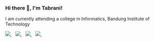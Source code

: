 ### Hi there 👋, I'm Tabrani!
I am currently attending a college in Informatics, Bandung Institute of Technology

<!-- <a href="https://gitlab.com/mgstabrani">
    <img src="https://img.shields.io/badge/GitLab-330F63?style=for-the-badge&logo=gitlab&logoColor=white" />
</a>&nbsp;&nbsp; -->
<a href="https://www.linkedin.com/in/mgs-tabrani/">
    <img src="https://img.shields.io/badge/linkedin-%230077B5.svg?&style=for-the-badge&logo=linkedin&logoColor=white" />
</a>&nbsp;&nbsp;
<a href="https://instagram.com/mgs_tabrani">
    <img src="https://img.shields.io/badge/instagram-%23E4405F.svg?&style=for-the-badge&logo=instagram&logoColor=white" />        
</a>&nbsp;&nbsp;
<a href="https://www.youtube.com/channel/UCbWnNIz0i_ebDGHbhQhFqRQ">
    <img src="https://img.shields.io/badge/YouTube-FF0000?style=for-the-badge&logo=youtube&logoColor=white" />
</a>&nbsp;&nbsp;
<a href="https://www.npmjs.com/~mgstabrani">
    <img src="https://img.shields.io/badge/npm-CB3837?style=for-the-badge&logo=npm&logoColor=white" />
</a>&nbsp;&nbsp;
<!-- ### My Stats
<p align="left">
<a href="https://github.com/mgstabrani">
  <img height="180em" src="https://github-readme-stats-eight-theta.vercel.app/api?username=mgstabrani&show_icons=true&theme=algolia&include_all_commits=true&count_private=true"/>
  <img height="180em" src="https://github-readme-stats-eight-theta.vercel.app/api/top-langs/?username=mgstabrani&layout=compact&langs_count=8&theme=algolia"/>
  <img height="180em" src="https://github-profile-trophy.vercel.app/?username=mgstabrani&theme=juicyfresh&rank=SECRET,SSS,SS,S,AAA,AA,A,B">
</a>
</p> -->

<!-- <details>
  <summary>📃 Resume</summary>


### Education

- 📖 **Informatics**\
📆 2019 - current\
📍 **Bandung Institute of Technology** - Bandung, Indonesia

### Experience

- 👨‍💻 **Web Developer Intern**\
📆 January, 2021 - current\
📍 **VisitInd** - Bandung, Brazil
<!-- 
<img align="right" src="https://img.shields.io/badge/Slack-4A154B?logo=slack&logoColor=white" />
<img align="right" src="https://img.shields.io/badge/Azure-0089D6?logo=microsoft-azure&logoColor=white" />
<img align="right" src="https://img.shields.io/badge/SQL%20Server-CC2927?logo=microsoft-sql-server&logoColor=white" />
<img align="right" src="https://img.shields.io/badge/Github-181717?logo=github&logoColor=white" />
<img align="right" src="https://img.shields.io/badge/C Sharp-239120?logo=c-sharp&logoColor=white" />
<img align="right" src="https://img.shields.io/badge/UWP-0089D6?logo=microsoft&logoColor=white" />
<img align="right" src="https://img.shields.io/badge/Xamarin%20Forms-3498DB?logo=xamarin&logoColor=white" /> -->

<!-- - 👨‍💻 **Back End Engineer Intern**\
📆 January, 2021 - March, 2021\
📍 **DigiTiket** - Semarang, Indonesia -->

<!-- <img align="right" src="https://img.shields.io/badge/SQL%20Server-CC2927?logo=microsoft-sql-server&logoColor=white" />
<img align="right" src="https://img.shields.io/badge/C Sharp-239120?logo=c-sharp&logoColor=white" />
<img align="right" src="https://img.shields.io/badge/html5-E34F26?logo=html5&logoColor=white" />
<img align="right" src="https://img.shields.io/badge/css3-1572B6?logo=css3&logoColor=white" />
<img align="right" src="https://img.shields.io/badge/bootstrap-563D7C?logo=bootstrap&logoColor=white" /> -->

<!-- - 👨‍💻 **Back End Developer**\
📆 June, 2020 - September, 2020\
📍 **Pateron Indonesia** - Bandung, Indonesia -->

<!-- <img align="right" src="https://img.shields.io/badge/Windows-0078D6?logo=windows&logoColor=white" />
<img align="right" src="https://img.shields.io/badge/Microsoft%20Excel-217346?logo=microsoft-excel&logoColor=white" />
<img align="right" src="https://img.shields.io/badge/Microsoft%20Office-D83B01?logo=microsoft-office&logoColor=white" />
<img align="right" src="https://img.shields.io/badge/SAP-0FAAFF?logo=sap&logoColor=white" /> -->

    
<!-- </details>  -->
<!--
### My Contact
<p>
    <a href="https://bagusfe.id" target="blank"><img src="https://img.shields.io/badge/Website-https://bagusfe.id-green?" /></a>
    <a href="https://www.linkedin.com/in/bagusfedotid" target="blank"><img src="https://img.shields.io/badge/Bagus_Frayoga-30302f?style=flat&logo=linkedin" /></a>
    <a href="https://medium.com/@bagusfe" target="blank"><img src="https://img.shields.io/badge/Bagus_Frayoga-30302f?style=flat&logo=medium" /></a>
    <a href="https://https://twitter.com/bagusfedotid" target="blank"><img src="https://img.shields.io/badge/@bagusfedotid-30302f?style=flat&logo=twitter" /></a>
    <a href="https://www.paypal.me/gewdfe" target="blank"><img src="https://ionicabizau.github.io/badges/paypal.svg" /></a>
</p>
-->

<!--
**mgstabrani/mgstabrani** is a ✨ _special_ ✨ repository because its `README.md` (this file) appears on your GitHub profile.


Here are some ideas to get you started:

- 🔭 I’m currently working on Institut Teknologi Bandung
- 🌱 I’m currently learning ...
- 👯 I’m looking to collaborate on ...
- 🤔 I’m looking for help with ...
- 💬 Ask me about ...
- 📫 How to reach me: ...
- 😄 Pronouns: ...
- ⚡ Fun fact: ...
-->
